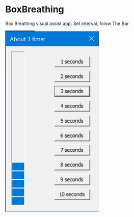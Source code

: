 # BoxBreathing
Box Breathing visual assist app. Set interval, folow The Bar

![Preview](https://github.com/l3VGV/BoxBreathing/blob/master/Preview.png)
